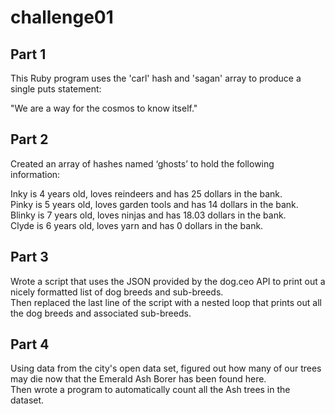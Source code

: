 # challenge01

## Part 1

This Ruby program uses the 'carl' hash and 'sagan' array to produce a single puts statement:

"We are a way for the cosmos to know itself."

## Part 2

Created an array of hashes named ‘ghosts’ to hold the following information:

Inky is 4 years old, loves reindeers and has 25 dollars in the bank.  
Pinky is 5 years old, loves garden tools and has 14 dollars in the bank.  
Blinky is 7 years old, loves ninjas and has 18.03 dollars in the bank.  
Clyde is 6 years old, loves yarn and has 0 dollars in the bank.

## Part 3

Wrote a script that uses the JSON provided by the dog.ceo API to print out a nicely formatted list of dog breeds and sub-breeds.  
Then replaced the last line of the script with a nested loop that prints out all the dog breeds and associated sub-breeds.

## Part 4

Using data from the city's open data set, figured out how many of our trees may die now that the Emerald Ash Borer has been found here.  
Then wrote a program to automatically count all the Ash trees in the dataset.